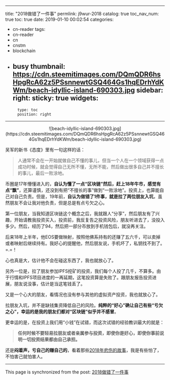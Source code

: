 
---
title: "2018做错了一件事"
permlink: j9wur-2018
catalog: true
toc_nav_num: true
toc: true
date: 2019-01-10 00:02:54
categories:
- cn-reader
tags:
- cn-reader
- cn
- cnstm
- blockchain
- busy
thumbnail: https://cdn.steemitimages.com/DQmQDR6hsHpgRcA62z5PSsnnewtGSQ464Gs1hqEDrhYdKWm/beach-idyllic-island-690303.jpg
sidebar:
    right:
        sticky: true
widgets:
    -
        type: toc
        position: right
---


<center>![beach-idyllic-island-690303.jpg](https://cdn.steemitimages.com/DQmQDR6hsHpgRcA62z5PSsnnewtGSQ464Gs1hqEDrhYdKWm/beach-idyllic-island-690303.jpg)</center>

吴军的新书《态度》里有一句这样的话：

>人通常不会在一开始就做自己不懂的事儿，但当一个人在一个领域获得一点成功时候，就会觉得自己无所不懂，无所不能，然后做出很多自己并不擅长的事儿，最后一败涂地。

币圈是17年懵懂进入的，**自认为懂了一点“区块链”然后，赶上18年牛市，感觉有点“飘”**，还算谨慎，还没到有把“不擅长的事”做到“一败涂地”。投资上，也算能自己对自己负责。但是，19年前，**自认为做错了1件事，就是拉了两位朋友入坑**，虽然朋友不会让我对他负责，但是总是有点亏欠之心。

第一位朋友，当我知道区块链这个概念之后，我就跟人“分享”，然后朋友有了兴趣，开始请教我投资买入，投资前，我反复告之投资风险，朋友听进去了，没投入多少。然后，经历了94，然后把一部分币放到手机钱包后，就没再关注。

后来18年上半年，他EOS要做映射，按照他佛系持有的还赚了五六千，可以卖掉或者映射后继续持有。我好心的提醒他，然后朋友说，手机坏了，私钥找不到了。=.=！

心也真是大，估计他不会在碰这东西了，我也就放心了。

另外一位是，拉了朋友参加IPFS挖矿的投资，我们每个人投了几千，不算多。由于行情和IPFS项目进度的一再延期，这笔投资算是失败了。跟朋友报告投资进展，朋友说没事，估计是当这笔钱丢了。

又是一个心大的朋友，看情况也没有参与其他的虚拟资产投资，我也就放心了。

拉朋友入坑，并不是缺钱集资降低自己的风险。**纯粹的“好心”确让自己有些“亏欠之心”，幸运的是我的朋友们都对“区块链”似乎并不感冒**。

更幸运的是，在投资上我们用“小钱”在试错，而这次试错的经验教训最大的就是：

>**任何时候不要轻易拉朋友或者亲属参与投资，即使你是好心，即使你事前说明一切投资结果都由自己承担。**

还是**闷着声，亏自己的赚自己的**，看着那些[2018年悲伤的故事](https://steemit.com/cn-reader/@yellowbird/49bt2x-2018)，我是有些怕了，不怕害己就怕害人。

- - -

This page is synchronized from the post: [2018做错了一件事](https://steemit.com/@yellowbird/j9wur-2018)
